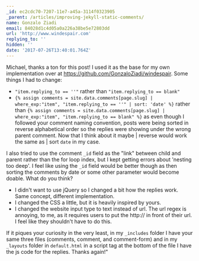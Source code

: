 ```yaml
---
_id: ec2cdc70-7207-11e7-a45a-3114f0323905
_parent: /articles/improving-jekyll-static-comments/
name: Gonzalo Ziadi
email: 84028d1c4d05a0a226a38be5e72803dd
url: 'http://www.windespair.com'
replying_to: ''
hidden: ''
date: '2017-07-26T13:40:01.764Z'
---
```


Michael, thanks a ton for this post! I used it as the base for my own
implementation over at https://github.com/GonzaloZiadi/windespair. Some things I
had to change:

- `"item.replying_to == ''"` rather than `"item.replying_to == blank"`
- `{% assign comments = site.data.comments[page.slug] | where_exp:"item", "item.replying_to == ''" | sort: 'date' %}`
  rather than
  `{% assign comments = site.data.comments[page.slug] | where_exp:"item", "item.replying_to == blank" %}`
  as even though I followed your comment naming convention, posts were being
  sorted in reverse alphabetical order so the replies were showing under the
  wrong parent comment. Now that I think about it maybe | reverse would work the
  same as | sort `date` in my case.

I also tried to use the comment `_id` field as the "link" between child and
parent rather than the for loop index, but I kept getting errors about 'nesting
too deep'. I feel like using the `_id` field would be better though as then
sorting the comments by date or some other parameter would become doable. What
do you think?

- I didn't want to use jQuery so I changed a bit how the replies work. Same
  concept, different implementation.
- I changed the CSS a little, but it is heavily inspired by yours.
- I changed the website input type to text instead of url. The url regex is
  annoying, to me, as it requires users to put the http:// in front of their
  url. I feel like they shouldn't have to do this.

If it piques your curiosity in the very least, in my `_includes` folder I have
your same three files (comments, comment, and comment-form) and in my `_layouts`
folder in `default.html` in a script tag at the bottom of the file I have the js
code for the replies. Thanks again!"

